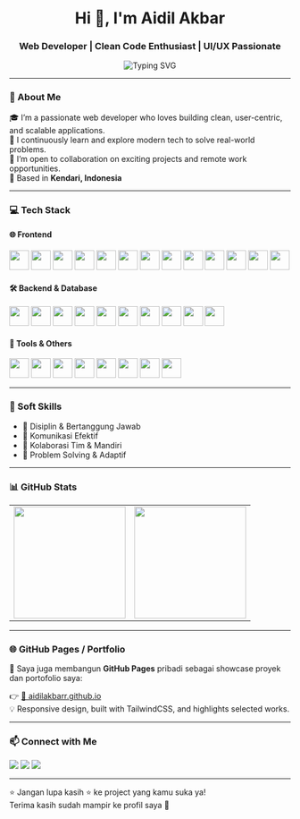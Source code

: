 <!-- HEADER -->
<h1 align="center">Hi 👋, I'm Aidil Akbar</h1>
<h3 align="center">Web Developer | Clean Code Enthusiast | UI/UX Passionate</h3>

<p align="center">
  <img src="https://readme-typing-svg.herokuapp.com?font=Fira+Code&size=20&pause=1000&color=00BFFF&center=true&vCenter=true&width=500&lines=Frontend+%7C+Backend+Developer;Love+React%2C+Next%2C+Laravel%2C+Vue+Inertia;Always+Learning+%F0%9F%9A%80" alt="Typing SVG" />
</p>

---

### 🚀 About Me

🎓 I’m a passionate web developer who loves building clean, user-centric, and scalable applications.  
🧠 I continuously learn and explore modern tech to solve real-world problems.  
🤝 I’m open to collaboration on exciting projects and remote work opportunities.  
📍 Based in **Kendari, Indonesia**  

---

### 💻 Tech Stack

#### 🌐 Frontend
<p>
  <img src="https://img.shields.io/badge/HTML5-E34F26?style=for-the-badge&logo=html5&logoColor=white" height="35"/>
  <img src="https://img.shields.io/badge/CSS3-1572B6?style=for-the-badge&logo=css3&logoColor=white" height="35"/>
  <img src="https://img.shields.io/badge/JavaScript-F7DF1E?style=for-the-badge&logo=javascript&logoColor=black" height="35"/>
  <img src="https://img.shields.io/badge/TypeScript-007ACC?style=for-the-badge&logo=typescript&logoColor=white" height="35"/>
  <img src="https://img.shields.io/badge/React-61DAFB?style=for-the-badge&logo=react&logoColor=black" height="35"/>
  <img src="https://img.shields.io/badge/Next.js-000000?style=for-the-badge&logo=nextdotjs&logoColor=white" height="35"/>
  <img src="https://img.shields.io/badge/Vue.js-4FC08D?style=for-the-badge&logo=vue.js&logoColor=white" height="35"/>
  <img src="https://img.shields.io/badge/Inertia.js-1e1e1e?style=for-the-badge&logo=javascript&logoColor=white" height="35"/>
  <img src="https://img.shields.io/badge/TailwindCSS-38B2AC?style=for-the-badge&logo=tailwind-css&logoColor=white" height="35"/>
  <img src="https://img.shields.io/badge/Bootstrap-563D7C?style=for-the-badge&logo=bootstrap&logoColor=white" height="35"/>
  <img src="https://img.shields.io/badge/Sass-CC6699?style=for-the-badge&logo=sass&logoColor=white" height="35"/>
  <img src="https://img.shields.io/badge/Vite-646CFF?style=for-the-badge&logo=vite&logoColor=white" height="35"/>
  <img src="https://img.shields.io/badge/Webpack-8DD6F9?style=for-the-badge&logo=webpack&logoColor=black" height="35"/>
</p>

#### 🛠️ Backend & Database
<p>
  <img src="https://img.shields.io/badge/Node.js-339933?style=for-the-badge&logo=node.js&logoColor=white" height="35"/>
  <img src="https://img.shields.io/badge/Express.js-000000?style=for-the-badge&logo=express&logoColor=white" height="35"/>
  <img src="https://img.shields.io/badge/Laravel-F55247?style=for-the-badge&logo=laravel&logoColor=white" height="35"/>
  <img src="https://img.shields.io/badge/MySQL-4479A1?style=for-the-badge&logo=mysql&logoColor=white" height="35"/>
  <img src="https://img.shields.io/badge/PostgreSQL-316192?style=for-the-badge&logo=postgresql&logoColor=white" height="35"/>
  <img src="https://img.shields.io/badge/Prisma-2D3748?style=for-the-badge&logo=prisma&logoColor=white" height="35"/>
  <img src="https://img.shields.io/badge/Sequelize-52B0E7?style=for-the-badge&logo=sequelize&logoColor=white" height="35"/>
  <img src="https://img.shields.io/badge/JWT-000000?style=for-the-badge&logo=jsonwebtokens&logoColor=white" height="35"/>
  <img src="https://img.shields.io/badge/OAuth-3C3C3C?style=for-the-badge&logo=oauth&logoColor=white" height="35"/>
  <img src="https://img.shields.io/badge/RESTful_API-6DB33F?style=for-the-badge&logo=spring&logoColor=white" height="35"/>
</p>

#### 🧰 Tools & Others
<p>
  <img src="https://img.shields.io/badge/NPM-CB3837?style=for-the-badge&logo=npm&logoColor=white" height="35"/>
  <img src="https://img.shields.io/badge/Axios-5A29E4?style=for-the-badge&logo=axios&logoColor=white" height="35"/>
  <img src="https://img.shields.io/badge/ESLint-4B32C3?style=for-the-badge&logo=eslint&logoColor=white" height="35"/>
  <img src="https://img.shields.io/badge/Prettier-F7B93E?style=for-the-badge&logo=prettier&logoColor=black" height="35"/>
  <img src="https://img.shields.io/badge/Figma-F24E1E?style=for-the-badge&logo=figma&logoColor=white" height="35"/>
  <img src="https://img.shields.io/badge/Git-F05032?style=for-the-badge&logo=git&logoColor=white" height="35"/>
  <img src="https://img.shields.io/badge/GitHub-181717?style=for-the-badge&logo=github&logoColor=white" height="35"/>
  <img src="https://img.shields.io/badge/VSCode-007ACC?style=for-the-badge&logo=visual-studio-code&logoColor=white" height="35"/>
</p>

---

### 🧠 Soft Skills
- 🎯 Disiplin & Bertanggung Jawab  
- 📢 Komunikasi Efektif  
- 🤝 Kolaborasi Tim & Mandiri  
- 🧩 Problem Solving & Adaptif  

---

### 📊 GitHub Stats

<table>
  <tr>
    <td>
      <img src="https://github-readme-stats.vercel.app/api?username=YOUR_USERNAME&show_icons=true&theme=radical" height="200"/>
    </td>
    <td>
      <img src="https://github-readme-stats.vercel.app/api/top-langs/?username=YOUR_USERNAME&layout=compact&theme=radical" height="200"/>
    </td>
  </tr>
</table>


---

### 🌐 GitHub Pages / Portfolio

📌 Saya juga membangun **GitHub Pages** pribadi sebagai showcase proyek dan portofolio saya:

👉 [🔗 aidilakbarr.github.io](https://aidilakbarr.github.io)  
💡 Responsive design, built with TailwindCSS, and highlights selected works.

---

### 📫 Connect with Me

<p align="left">
  <a href="mailto:akbaraidil464@gmail.com"><img src="https://img.shields.io/badge/Email-D14836?style=for-the-badge&logo=gmail&logoColor=white"/></a>
  <a href="https://www.linkedin.com/in/aidil-akbar-70748a2a3"><img src="https://img.shields.io/badge/LinkedIn-blue?style=for-the-badge&logo=linkedin&logoColor=white" /></a>
  <a href="https://aidilakbarr.github.io"><img src="https://img.shields.io/badge/Portfolio-000?style=for-the-badge&logo=firefox-browser&logoColor=white"/></a>
</p>

---

⭐️ Jangan lupa kasih ⭐️ ke project yang kamu suka ya!  
Terima kasih sudah mampir ke profil saya 🙏
